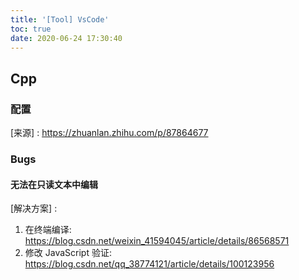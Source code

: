 ```yaml
---
title: '[Tool] VsCode'
toc: true
date: 2020-06-24 17:30:40
---
```




## Cpp

### 配置

[来源] : https://zhuanlan.zhihu.com/p/87864677





### Bugs



#### 无法在只读文本中编辑



[解决方案] :

1. 在终端编译: https://blog.csdn.net/weixin_41594045/article/details/86568571
2. 修改 JavaScript 验证: https://blog.csdn.net/qq_38774121/article/details/100123956





